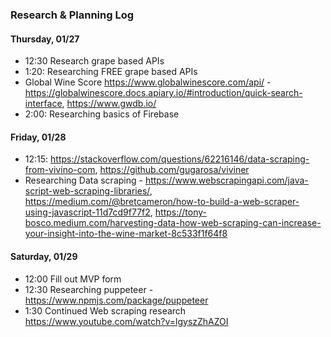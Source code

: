 ### Research & Planning Log
#### Thursday, 01/27
* 12:30 Research grape based APIs
* 1:20: Researching FREE grape based APIs
* Global Wine Score https://www.globalwinescore.com/api/ - https://globalwinescore.docs.apiary.io/#introduction/quick-search-interface, https://www.gwdb.io/
* 2:00: Researching basics of Firebase

#### Friday, 01/28
* 12:15: https://stackoverflow.com/questions/62216146/data-scraping-from-vivino-com, https://github.com/gugarosa/viviner
* Researching Data scraping - https://www.webscrapingapi.com/java-script-web-scraping-libraries/, https://medium.com/@bretcameron/how-to-build-a-web-scraper-using-javascript-11d7cd9f77f2, https://tony-bosco.medium.com/harvesting-data-how-web-scraping-can-increase-your-insight-into-the-wine-market-8c533f1f64f8

#### Saturday, 01/29
* 12:00 Fill out MVP form
* 12:30 Researching puppeteer - https://www.npmjs.com/package/puppeteer
* 1:30 Continued Web scraping research https://www.youtube.com/watch?v=lgyszZhAZOI